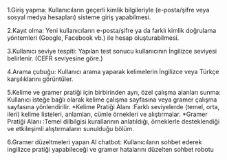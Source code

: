 1.Giriş yapma: Kullanıcıların geçerli kimlik bilgileriyle (e-posta/şifre veya sosyal medya hesapları) sisteme giriş yapabilmesi.

2.Kayıt olma: Yeni kullanıcıların e-posta/şifre ya da farklı kimlik doğrulama yöntemleri (Google, Facebook vb.) ile hesap oluşturabilmesi.

3.Kullanıcı seviye tespiti: Yapılan test sonucu kullanıcının İngilizce seviyesi belirlenir. (CEFR seviyesine göre.)

4.Arama çubuğu: Kullanıcı arama yaparak kelimelerin İngilizce veya Türkçe karşılıklarını görüntüler.

5.Kelime ve gramer pratiği için birbirinden ayrı, özel çalışma alanları sunma: Kullanıcı isteğe bağlı olarak kelime çalışma sayfasına veya gramer çalışma sayfasına yönlendirilir.
*Kelime Pratiği Alanı :Farklı seviyelerde (temel, orta, ileri) kelime listeleri, anlamları, cümle örnekleri ve alıştırmalar.
*Gramer Pratiği Alanı :Temel dilbilgisi kurallarının anlatıldığı, örneklerle desteklendiği ve etkileşimli alıştırmaların sunulduğu bölüm.

6.Gramer düzeltmeleri yapan AI chatbot: Kullanıcıların sohbet ederek ingilizce pratiği yapabileceği ve gramer hatalarını düzelten sohbet robotu


